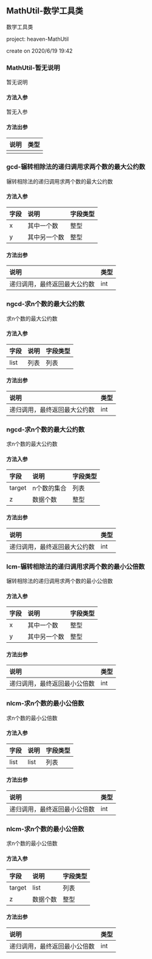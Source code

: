 ## MathUtil-数学工具类

数学工具类
<p> project: heaven-MathUtil </p>
<p> create on 2020/6/19 19:42 </p>

### MathUtil-暂无说明

暂无说明

#### 方法入参

暂无入参

#### 方法出参

| 说明 | 类型 |
|:---|:---|
|  |  |

### gcd-辗转相除法的递归调用求两个数的最大公约数

辗转相除法的递归调用求两个数的最大公约数

#### 方法入参

| 字段 | 说明 | 字段类型 |
|:---|:---|:---|
| x | 其中一个数 | 整型 |
| y | 其中另一个数 | 整型 |

#### 方法出参

| 说明 | 类型 |
|:---|:---|
| 递归调用，最终返回最大公约数 | int |

### ngcd-求n个数的最大公约数

求n个数的最大公约数

#### 方法入参

| 字段 | 说明 | 字段类型 |
|:---|:---|:---|
| list | 列表 | 列表 |

#### 方法出参

| 说明 | 类型 |
|:---|:---|
| 递归调用，最终返回最大公约数 | int |

### ngcd-求n个数的最大公约数

求n个数的最大公约数

#### 方法入参

| 字段 | 说明 | 字段类型 |
|:---|:---|:---|
| target | n个数的集合 | 列表 |
| z | 数据个数 | 整型 |

#### 方法出参

| 说明 | 类型 |
|:---|:---|
| 递归调用，最终返回最大公约数 | int |

### lcm-辗转相除法的递归调用求两个数的最小公倍数

辗转相除法的递归调用求两个数的最小公倍数

#### 方法入参

| 字段 | 说明 | 字段类型 |
|:---|:---|:---|
| x | 其中一个数 | 整型 |
| y | 其中另一个数 | 整型 |

#### 方法出参

| 说明 | 类型 |
|:---|:---|
| 递归调用，最终返回最小公倍数 | int |

### nlcm-求n个数的最小公倍数

求n个数的最小公倍数

#### 方法入参

| 字段 | 说明 | 字段类型 |
|:---|:---|:---|
| list | list | 列表 |

#### 方法出参

| 说明 | 类型 |
|:---|:---|
| 递归调用，最终返回最小公倍数 | int |

### nlcm-求n个数的最小公倍数

求n个数的最小公倍数

#### 方法入参

| 字段 | 说明 | 字段类型 |
|:---|:---|:---|
| target | list | 列表 |
| z | 数据个数 | 整型 |

#### 方法出参

| 说明 | 类型 |
|:---|:---|
| 递归调用，最终返回最小公倍数 | int |




